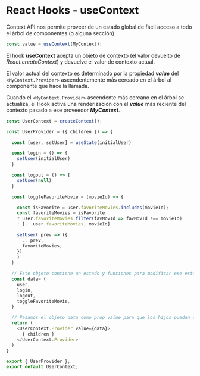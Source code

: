 # React Hooks - useContext

Context API nos permite proveer de un estado global de fácil acceso a todo el árbol de componentes (o alguna sección)

```javascript
const value = useContext(MyContext);
```

El hook **useContext** acepta un objeto de contexto (el valor devuelto de *React.createContext*) y devuelve el valor de contexto actual. 

El valor actual del contexto es determinado por la propiedad ***value*** del `<MyContext.Provider>` ascendentemente más cercado en el árbol al componente que hace la llamada.

Cuando el `<MyContext.Provider>` ascendente más cercano en el árbol se actualiza, el Hook activa una renderización con el ***value*** más reciente del contexto pasado a ese proveedor ***MyContext***.



```javascript
const UserContext = createContext();

const UserProvider = ({ children }) => {

  const [user, setUser] = useState(initialUser)

  const login = () => {
    setUser(initialUser)
  }

  const logout = () => {
    setUser(null)
  }

  const toggleFavoriteMovie = (movieId) => {

    const isFavorite = user.favoriteMovies.includes(movieId);
    const favoriteMovies = isFavorite
    ? user.favoriteMovies.filter(favMovId => favMovId !== movieId)
    : [...user.favoriteMovies, movieId]

    setUser( prev => ({
      ...prev,
      favoriteMovies,
    })
    )
  }
	
  // Este objeto contiene un estado y funciones para modificar ese estado
  const data= {
    user,
    login,
    logout,
    toggleFavoriteMovie,
  }

  // Pasamos el objeto data como prop value para que los hijos puedan acceder al estado global y las funciones para modificar ese estado
  return (
    <UserContext.Provider value={data}>
      { children }
    </UserContext.Provider>
  )
}

export { UserProvider };
export default UserContext;
```

